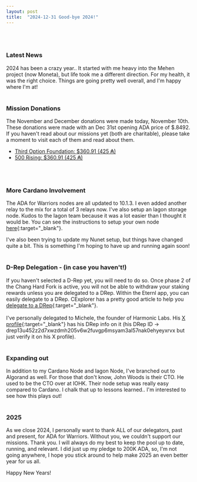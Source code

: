 ```yaml
---
layout: post
title:  "2024-12-31 Good-bye 2024!"
---
```

<br><br>

### Latest News ###
2024 has been a crazy year.. It started with me heavy into the Mehen project (now Moneta), but life took me a different direction. For my health, it was the right choice. Things are going pretty well overall, and I'm happy where I'm at!
<br><br>

### Mission Donations ###

The November and December donations were made today, November 10th. These donations were made with an Dec 31st opening ADA price of $.8492.  If you haven't read about our missions yet (both are charitable), please take a moment to visit each of them and read about them. 

<ul>
<li><i class="fas fa-caret-right"></i> <a href="/missions/third-option-foundation/#tof-donations">Third Option Foundation: $360.91 (425 ₳)</a></li>
<li><i class="fas fa-caret-right"></i> <a href="/missions/500-rising/#rising-donations">500 Rising: $360.91 (425 ₳)</a></li>
</ul>
<br><br>

### More Cardano Involvement ###

The ADA for Warriors nodes are all updated to 10.1.3. I even added another relay to the mix for a total of 3 relays now. I've also setup an Iagon storage node. Kudos to the Iagon team because it was a lot easier than I thought it would be. You can see the instructions to setup your own node [here](https://docs.iagon.com/provide-resources/storage-node-setup/node-cli){:target="_blank"}.

I've also been trying to update my Nunet setup, but things have changed quite a bit. This is something I'm hoping to have up and running again soon!
<br><br>

### D-Rep Delegation - (in case you haven't!) ###

If you haven't selected a D-Rep yet, you will need to do so. Once phase 2 of the Chang Hard Fork is active, you will not be able to withdraw your staking rewards unless you are delegated to a DRep. Within the Eternl app, you can easily delegate to a DRep. CExplorer has a pretty good article to help you [delegate to a DRep](https://cexplorer.io/article/guide-to-delegating-ada-to-a-drep){:target="_blank"}.
<br><br>
I've personally delegated to Michele, the founder of Harmonic Labs. His [X profile](https://x.com/MicheleHarmonic){:target="_blank"} has his DRep info on it (his DRep ID -> drep13u452z2d7xwzdmh205v6w2fuvgp6msyam3al57nak0ehyeyxrvx but just verify it on his X profile).
<br><br>

### Expanding out ###

In addition to my Cardano Node and Iagon Node, I've branched out to Algorand as well. For those that don't know, John Woods is their CTO. He used to be the CTO over at IOHK. Their node setup was really easy compared to Cardano. I chalk that up to lessons learned.. I'm interested to see how this plays out!
<br><br>

### 2025 ###
As we close 2024, I personally want to thank ALL of our delegators, past and present, for ADA for Warriors. Without you, we couldn't support our missions. Thank you. I will always do my best to keep the pool up to date, running, and relevant. I did just up my pledge to 200K ADA, so, I'm not going anywhere, I hope you stick around to help make 2025 an even better year for us all.

Happy New Years!


